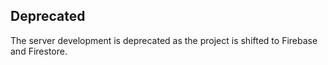 ## Deprecated

The server development is deprecated as the project is shifted to Firebase and Firestore.
